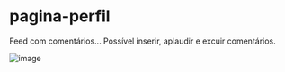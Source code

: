 # pagina-perfil
Feed com comentários...
Possível inserir, aplaudir e excuir comentários.

![image](https://user-images.githubusercontent.com/39539138/191976554-16b7bd69-350a-48bd-ac50-e3b927a931e3.png)

